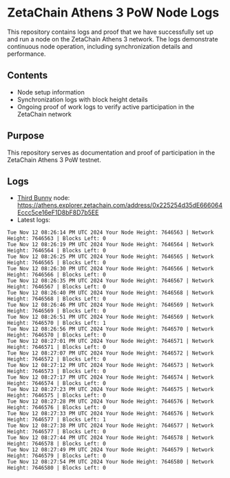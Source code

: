 # ZetaChain Athens 3 PoW Node Logs
This repository contains logs and proof that we have successfully set up and run a node on the ZetaChain Athens 3 network. The logs demonstrate continuous node operation, including synchronization details and performance.

## Contents
- Node setup information
- Synchronization logs with block height details
- Ongoing proof of work logs to verify active participation in the ZetaChain network

## Purpose
This repository serves as documentation and proof of participation in the ZetaChain Athens 3 PoW testnet.

## Logs

- [Third Bunny](https://thirdbunny.xyz/) node: https://athens.explorer.zetachain.com/address/0x225254d35dE666064Eccc5ce16eF1D8bF8D7b5EE
- Latest logs:
```
Tue Nov 12 08:26:14 PM UTC 2024 Your Node Height: 7646563 | Network Height: 7646563 | Blocks Left: 0
Tue Nov 12 08:26:19 PM UTC 2024 Your Node Height: 7646564 | Network Height: 7646564 | Blocks Left: 0
Tue Nov 12 08:26:25 PM UTC 2024 Your Node Height: 7646565 | Network Height: 7646565 | Blocks Left: 0
Tue Nov 12 08:26:30 PM UTC 2024 Your Node Height: 7646566 | Network Height: 7646566 | Blocks Left: 0
Tue Nov 12 08:26:35 PM UTC 2024 Your Node Height: 7646567 | Network Height: 7646567 | Blocks Left: 0
Tue Nov 12 08:26:40 PM UTC 2024 Your Node Height: 7646568 | Network Height: 7646568 | Blocks Left: 0
Tue Nov 12 08:26:46 PM UTC 2024 Your Node Height: 7646569 | Network Height: 7646569 | Blocks Left: 0
Tue Nov 12 08:26:51 PM UTC 2024 Your Node Height: 7646569 | Network Height: 7646570 | Blocks Left: 1
Tue Nov 12 08:26:56 PM UTC 2024 Your Node Height: 7646570 | Network Height: 7646570 | Blocks Left: 0
Tue Nov 12 08:27:01 PM UTC 2024 Your Node Height: 7646571 | Network Height: 7646571 | Blocks Left: 0
Tue Nov 12 08:27:07 PM UTC 2024 Your Node Height: 7646572 | Network Height: 7646572 | Blocks Left: 0
Tue Nov 12 08:27:12 PM UTC 2024 Your Node Height: 7646573 | Network Height: 7646573 | Blocks Left: 0
Tue Nov 12 08:27:17 PM UTC 2024 Your Node Height: 7646574 | Network Height: 7646574 | Blocks Left: 0
Tue Nov 12 08:27:23 PM UTC 2024 Your Node Height: 7646575 | Network Height: 7646575 | Blocks Left: 0
Tue Nov 12 08:27:28 PM UTC 2024 Your Node Height: 7646576 | Network Height: 7646576 | Blocks Left: 0
Tue Nov 12 08:27:33 PM UTC 2024 Your Node Height: 7646576 | Network Height: 7646577 | Blocks Left: 1
Tue Nov 12 08:27:38 PM UTC 2024 Your Node Height: 7646577 | Network Height: 7646577 | Blocks Left: 0
Tue Nov 12 08:27:44 PM UTC 2024 Your Node Height: 7646578 | Network Height: 7646578 | Blocks Left: 0
Tue Nov 12 08:27:49 PM UTC 2024 Your Node Height: 7646579 | Network Height: 7646579 | Blocks Left: 0
Tue Nov 12 08:27:54 PM UTC 2024 Your Node Height: 7646580 | Network Height: 7646580 | Blocks Left: 0
```
